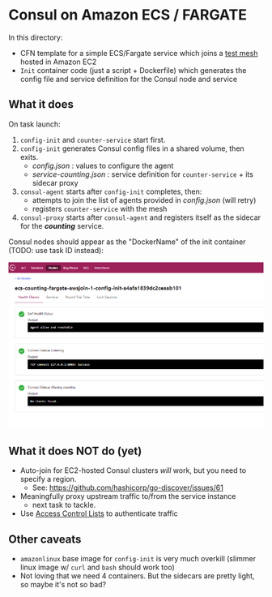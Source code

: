 # Consul on Amazon ECS / FARGATE

In this directory:
* CFN template for a simple ECS/Fargate service which joins a [test mesh](../mesh-templates) hosted in Amazon EC2
* `Init` container code (just a script + Dockerfile) which generates the config file and service definition for the Consul node and service

## What it does

On task launch:

1. `config-init` and `counter-service` start first.
2. `config-init` generates Consul config files in a shared volume, then exits.
    * _config.json_ : values to configure the agent
    * _service-counting.json_ : service definition for `counter-service` + its sidecar proxy
3. `consul-agent` starts after `config-init` completes, then:
    * attempts to join the list of agents provided in _config.json_ (will retry)
    * registers `counter-service` with the mesh
4. `consul-proxy` starts after `consul-agent` and registers itself as the sidecar for the _**counting**_ service.

Consul nodes should appear as the "DockerName" of the init container (TODO: use task ID instead):

![node](../images/fargate_node_detail.PNG)


## What it does NOT do (yet)
* Auto-join for EC2-hosted Consul clusters _will_ work, but you need to specify a region.
    * See: https://github.com/hashicorp/go-discover/issues/61
* Meaningfully proxy upstream traffic to/from the service instance
    * next task to tackle.
* Use [Access Control Lists](https://www.consul.io/docs/security/acl) to authenticate traffic


## Other caveats
* `amazonlinux` base image for `config-init` is very much overkill (slimmer linux image w/ `curl` and `bash` should work too)
* Not loving that we need 4 containers. But the sidecars are pretty light, so maybe it's not so bad?
